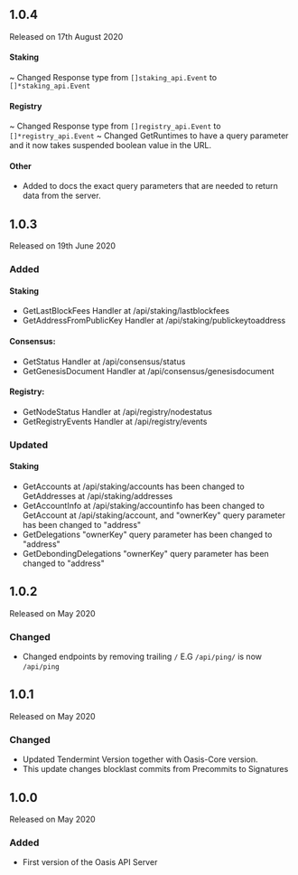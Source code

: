 ## 1.0.4

Released on 17th August 2020

#### Staking

~ Changed Response type from `[]staking_api.Event` to `[]*staking_api.Event`

#### Registry

~ Changed Response type from `[]registry_api.Event` to `[]*registry_api.Event`
~ Changed GetRuntimes to have a query parameter and it now takes suspended boolean value in the URL.

#### Other

* Added to docs the exact query parameters that are needed to return data from the server.

## 1.0.3

Released on 19th June 2020

### Added

#### Staking

* GetLastBlockFees Handler at /api/staking/lastblockfees
* GetAddressFromPublicKey Handler at /api/staking/publickeytoaddress

#### Consensus:

* GetStatus Handler at /api/consensus/status
* GetGenesisDocument Handler at /api/consensus/genesisdocument

#### Registry:

* GetNodeStatus Handler at /api/registry/nodestatus
* GetRegistryEvents Handler at /api/registry/events

### Updated

#### Staking

* GetAccounts at /api/staking/accounts has been changed to GetAddresses at /api/staking/addresses
* GetAccountInfo at /api/staking/accountinfo has been changed to GetAccount at /api/staking/account, and "ownerKey" query parameter has been changed to "address"
* GetDelegations "ownerKey" query parameter has been changed to "address"
* GetDebondingDelegations "ownerKey" query parameter has been changed to "address"


## 1.0.2

Released on May 2020

### Changed

*  Changed endpoints by removing trailing `/` E.G `/api/ping/` is now `/api/ping`


## 1.0.1

Released on May 2020

### Changed

* Updated Tendermint Version together with Oasis-Core version.
* This update changes blocklast commits from Precommits to Signatures

## 1.0.0

Released on May 2020

### Added

* First version of the Oasis API Server